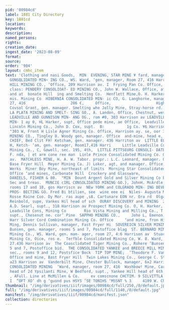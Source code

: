 ```yaml
---
pid: '00984cd'
label: 1881 City Directory
key: 1881cd
location: 
keywords: 
description: 
named_persons: 
rights: 
creation_date: 
ingest_date: '2023-08-09'
format: 
source: 
order: '984'
layout: cmhc_item
text: 'Clothing and nasi Goods,  MIN  EVENING, STAR MINE ¥ fard, manager, FAREWELL
  GONSQLIDATED MIN~ ING CO., WS. Ward, ‘gen, manager, Room 27, 416 Harrison av. FRYER
  HILL MINING CO., ‘Office, 209 Harrison av. I  Frying Pan Co. Office, 104 e. 4th
  class: PENDERY CONSOLIOAT- ED MINING CO., John W. Wallace, Office, afi w, Chestnut
  and at  bonate Hill  ing and Smelting Co.  Henflett Mine,O. H. Harker, supt. ‘Lead
  mis. Mining Co  HIBERNIA CONSOLIDATED MIN- ic CO, G. Langhorne, manager.              Room
  27, 416                    206 €,     Office,                    Hightand Chief
  Covsol Grant, gen. manager. Smelting whe Jolly Mine, Stray-horse rd. head of 41h
  LA PLATA MINING AND SMELT- SING GO., A. Landon, Office, Chestnut, west of cley limits
  LEADVILLE AND GUNNISON MIN- ANG OG., rom #0, 303 Harrison av LEADVILLE CONSOLIDATED
  MIN- 1 ay 0, HL Harker, supt, Office pede mine, ae Office,  Leadville Grand Union
  Lincoln Mining Co., John D. Cox, supt.  B:          1g Co. ¥6 Harrison av co and     manager,
  "303 W, Front H Lisle Agnor Mining Co. Office, Harrison ay. se, oor 3 LITTLE CHIEF
  MINING CO., Tingley 8. Woody gen, manager. Office  and-mine, head e, rth  LITTLE
  CHIEF, Bed Clit FH! Ketcham, gen. manager. 436 Harriton av  LITTLE ELLEN MINE, F.
  H, Ketch- ‘am, gen. manager, Room17,416 Harri     Little Leadville Consolidated
  Mining Co., C, Gowell, sec. 195, 4th,  LITTLE PITTSEURG CONSOLI- DATED MINING GO.,
  F. nda, | et arm cone ree man  Linle Prince Consolidated Mining Co. Office, tS Harrison
  av.  MATCHLESS MINE, H. A. W. Tabor. propr.: L.C. Leonard, manager. Office and mine,
  Base Fryer Hill  Meyer Mining Ca. J) Loker, agt, and manager. Office, Harrison Reduction
  Werks  Miner Boy Mine, northeast of limits  Morning Star Consolidated Mining Co.
  Office ‘and mines, Carbonate Hill  Crockery and Glassware,                    At
  DANIELS, FISHER & 80.  "MIN  Dount Argent Gold and Silver Mining Co E, ©. Brooks,
  Sec and treas.  MUNCIE cIRL CONSOLIDATED MINING GO.}, JohnH. McArdle, tress, Office,
  rooms 17 and 18, gos Harriscn av  NEw YORK and COLGRADO MIN- ING DEVELOPING and
  PROS- BECTING GO. Fred Bi btilien, see  wine eee ei  Niles- Augusta Mine 94 cor,  BiStaoria
  Rosse Raine Coo. Dy Mor. ras aupe ,s8. Cartunare EON nr. Ora rd  Olga Mise, Edward
  Reinbold, supe, Vankes Hil head of sch  OURAY DISCOVERY and MINING  20314 Har!           O.,
  A.D. Searl, supt., 318 Harrison av Prospect Mining Co. O, H. Harker, supt. fice,
  Leadville Cons, Mining Co        Rio Vista Mining and Milling Co., T. G. Warden,
  supt., Chesenut ne. cor’ Pine  SAPPHO MINING CO.,     Joho L, Emenon, manager, sig
  Harr Silver Cord Combination Mining Co. Office     ‘and mine, fron Hitt  Sliver
  Ming, Dennis Sullivan, manager, Fast Fryer Hi  SOVEREICN SILVER MINING Co., Robert
  Bunsen, gen. manager, rooms 5 and 7, Postoffice blag  ST. BERNARD MINING CO-,     ath  Sterling
  Mining Co., WS. Ward, gen. man- ager, room 27, 4:6 Harrison av  Stuart Consolidated
  Mining Co, Oice, ros e.  Terfble Consolidated Mining Co, W. 8. Ward, manager, room
  27.436 Harrison av  The Coasclidated Tiger Mining Co., Rohere ‘Bunsen, prest., rooms
  5 and 7, Postoffice bid.  THE CONSOLIDATED YANKEE and BREECE MILL MINING CO.. CRarly,
  sec., rooms 9 and 12, Postsfice Bock  TIP TOP MINE;  ‘Theodore F. Van Wagenen, manager.
  Office and mine, Bast Fryer Hill  Twin Lakes Mining Co., George C. Steele, ‘Bintianer.
  a23 Harrison av  Vanderbilt Mine, Chester Bullock, manager, 6x2 Harrison av  WARD
  CONSOLIDATED MINING  ‘Ward, manager, room 27, 416  Washbow! Mine, Carbonate Hill
  head of 2d Ypsilanti Mine, W Bedford, supt., Yankee Hill head of 6th                        A
  , AFull. Line at McMillen & Co.     ev comscnone CHCTIM. 9 SILVITTLA  “ae  Wat VXI
  I  “OFT XO‘ dh g ‘guond pus HSYS ‘SE TONIHS ‘MSSNT % 3     4109 W. Chestnut 8t. '
thumbnail: "/img/derivatives/iiif/images/00984cd/full/250,/0/default.jpg"
full: "/img/derivatives/iiif/images/00984cd/full/1140,/0/default.jpg"
manifest: "/img/derivatives/iiif/00984cd/manifest.json"
collection: directories
---
```

